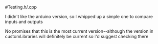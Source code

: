 #Testing.h/.cpp

I didn't like the arduino version, so I whipped up a simple one to compare inputs and outputs

No promises that this is the most current version--although the version in customLibraries will definitely be current so I'd suggest checking there

